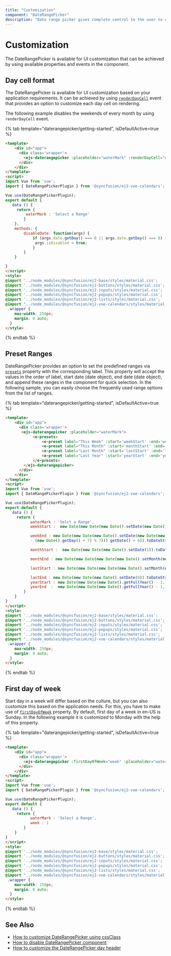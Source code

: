 ```yaml
---
title: "Customization"
component: "DateRangePicker"
description: "Date range picker gives complete control to the user to customize overall appearance of the date range picker in their application."
---
```


# Customization

The DateRangePicker is available for UI customization that can be achieved by using available properties and events in the component.

## Day cell format

The DateRangePicker is available for UI customization based on your application requirements. It can be achieved by using [`renderDayCell`](../api/daterangepicker/renderDayCellEventArgs#renderdaycelleventargs)
 event that provides an option to customize each day cell on rendering.

The following example disables the weekends of every month by using `renderDayCell` event.

{% tab template="daterangepicker/getting-started", isDefaultActive=true %}

```html
<template>
    <div id="app">
      <div class='wrapper'>
        <ejs-daterangepicker :placeholder="waterMark" :renderDayCell="disableDate" ></ejs-daterangepicker>
      </div>
    </div>
</template>
<script>
import Vue from 'vue';
import { DateRangePickerPlugin } from '@syncfusion/ej2-vue-calendars';

Vue.use(DateRangePickerPlugin);
export default {
   data () {
     return {
         waterMark : 'Select a Range'
        }
    },
    methods: {
        disableDate: function(args) {
            if (args.date.getDay() === 0 || args.date.getDay() === 6) {
             args.isDisabled = true;
            }
        }
    }

}
</script>
<style>
@import '../node_modules/@syncfusion/ej2-base/styles/material.css';
@import '../node_modules/@syncfusion/ej2-buttons/styles/material.css';
@import '../node_modules/@syncfusion/ej2-inputs/styles/material.css';
@import '../node_modules/@syncfusion/ej2-popups/styles/material.css';
@import '../node_modules/@syncfusion/ej2-lists/styles/material.css';
@import "../node_modules/@syncfusion/ej2-vue-calendars/styles/material.css";
 .wrapper {
    max-width: 250px;
    margin: 0 auto;
  }
</style>
```

{% endtab %}

## Preset Ranges

DateRangePicker provides an option to set the predefined ranges via [`presets`](../api/daterangepicker#presets)
property with the corresponding label. This property will accept the values in the order of label, start date (date object),
end date (date object), and append these ranges in the component for quick selection.
In the following sample, you can easily choose the frequently used range options from the list of ranges.

{% tab template="daterangepicker/getting-started", isDefaultActive=true %}

```html
<template>
    <div id="app">
      <div class='wrapper'>
       <ejs-daterangepicker :placeholder="waterMark">
            <e-presets>
                <e-preset label="This Week" :start='weekStart' :end='weekEnd'></e-preset>
                <e-preset label="This Month" :start='monthStart' :end='monthEnd'></e-preset>
                <e-preset label="Last Month" :start='lastStart' :end='lastEnd'></e-preset>
                <e-preset label="Last Year" :start='yearStart' :end='yearEnd'></e-preset>
            </e-presets>
        </ejs-daterangepicker>
      </div>
    </div>
</template>
<script>
import Vue from 'vue';
import { DateRangePickerPlugin } from '@syncfusion/ej2-vue-calendars';

Vue.use(DateRangePickerPlugin);
export default {
   data () {
     return {
           waterMark : 'Selct a Range',
           weekStart :  new Date(new Date(new Date().setDate(new Date().getDate() - (new Date().getDay() + 7) % 7)).toDateString()),

           weekEnd : new Date(new Date(new Date().setDate(new Date(new Date().setDate((new Date().getDate()
           - (new Date().getDay() + 7) % 7))).getDate() + 6)).toDateString()),

           monthStart :  new Date(new Date(new Date().setDate(1)).toDateString()),

           monthEnd : new Date(new Date(new Date(new Date().setMonth(new Date().getMonth() + 1)).setDate(0)).toDateString()),

           lastStart : new Date(new Date(new Date(new Date().setMonth(new Date().getMonth() - 1)).setDate(1)).toDateString()),

           lastEnd : new Date(new Date(new Date().setDate(0)).toDateString()),
           yearStart : new Date(new Date(new Date().getFullYear() - 1, 0, 1).toDateString()),
           yearEnd  :  new Date(new Date(new Date().getFullYear() - 1, 11, 31).toDateString())
        }
    }
}
</script>
<style>
@import '../node_modules/@syncfusion/ej2-base/styles/material.css';
@import '../node_modules/@syncfusion/ej2-buttons/styles/material.css';
@import '../node_modules/@syncfusion/ej2-inputs/styles/material.css';
@import '../node_modules/@syncfusion/ej2-popups/styles/material.css';
@import '../node_modules/@syncfusion/ej2-lists/styles/material.css';
@import "../node_modules/@syncfusion/ej2-vue-calendars/styles/material.css";
 .wrapper {
    max-width: 250px;
    margin: 0 auto;
  }
</style>
```

{% endtab %}

## First day of week

Start day in a week will differ based on the culture, but you can also customize this based on the application needs.
For this, you have to make use of [`firstDayOfWeek`](../api/daterangepicker#firstdayofweek) property.
By default, first day of a week in en-US is Sunday. In the following example it is customized to Monday with the help of this property.

{% tab template="daterangepicker/getting-started", isDefaultActive=true %}

```html
<template>
    <div id="app">
      <div class='wrapper'>
        <ejs-daterangepicker :firstDayOfWeek="week" :placeholder="waterMark"></ejs-daterangepicker>
      </div>
    </div>
</template>
<script>
import Vue from 'vue';
import { DateRangePickerPlugin } from '@syncfusion/ej2-vue-calendars';

Vue.use(DateRangePickerPlugin);
export default {
   data () {
     return {
           waterMark : 'Select a Range',
           week : 1
        }
    }
}
</script>
<style>
@import '../node_modules/@syncfusion/ej2-base/styles/material.css';
@import '../node_modules/@syncfusion/ej2-buttons/styles/material.css';
@import '../node_modules/@syncfusion/ej2-inputs/styles/material.css';
@import '../node_modules/@syncfusion/ej2-popups/styles/material.css';
@import '../node_modules/@syncfusion/ej2-lists/styles/material.css';
@import "../node_modules/@syncfusion/ej2-vue-calendars/styles/material.css";
 .wrapper {
    max-width: 250px;
    margin: 0 auto;
  }
</style>
```

{% endtab %}

## See Also

* [How to customize DateRangePicker using cssClass](./how-to/customization-using-cssclass)
* [How to disable DateRangePicker component](./how-to/disable-the-daterangepicker-component)
* [How to customize the DateRangePicker day header](./how-to/customize-the-daterangepicker-day-header)